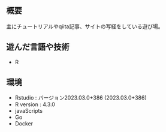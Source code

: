## 概要
主にチュートリアルやqiita記事、サイトの写経をしている遊び場。

## 遊んだ言語や技術
- R
## 環境
- Rstudio : バージョン2023.03.0+386 (2023.03.0+386)
- R version : 4.3.0 
- javaScripts
- Go
- Docker



